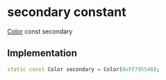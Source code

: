 


# secondary constant







[Color](https://api.flutter.dev/flutter/dart-ui/Color-class.html) const secondary
  







## Implementation

```dart
static const Color secondary = Color(0xFF795548);
```







